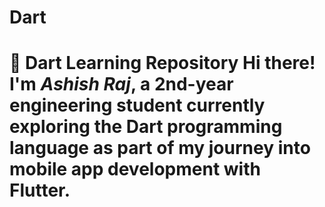 # Dart
# 🚀 Dart Learning Repository  Hi there! I'm *Ashish Raj*, a 2nd-year engineering student currently exploring the Dart programming language as part of my journey into mobile app development with Flutter. 
